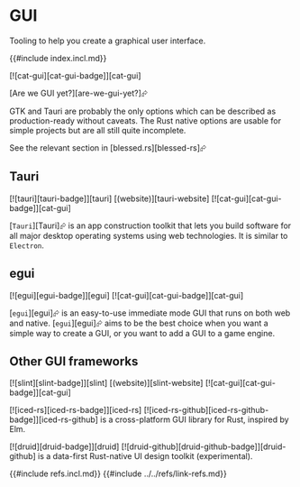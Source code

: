 # GUI

Tooling to help you create a graphical user interface.

{{#include index.incl.md}}

[![cat-gui][cat-gui-badge]][cat-gui]

[Are we GUI yet?][are-we-gui-yet?]⮳

GTK and Tauri are probably the only options which can be described as production-ready without caveats. The Rust native options are usable for simple projects but are all still quite incomplete.

See the relevant section in [blessed.rs][blessed-rs]⮳

## Tauri

[![tauri][tauri-badge]][tauri] [(website)][tauri-website] [![cat-gui][cat-gui-badge]][cat-gui]

[`Tauri`][Tauri]⮳ is an app construction toolkit that lets you build software for all major desktop operating systems using web technologies. It is similar to `Electron`.

## egui

[![egui][egui-badge]][egui]  [![cat-gui][cat-gui-badge]][cat-gui]

[`egui`][egui]⮳ is an easy-to-use immediate mode GUI that runs on both web and native. [`egui`][egui]⮳ aims to be the best choice when you want a simple way to create a GUI, or you want to add a GUI to a game engine.

## Other GUI frameworks

[![slint][slint-badge]][slint]  [(website)][slint-website]  [![cat-gui][cat-gui-badge]][cat-gui]

[![iced-rs][iced-rs-badge]][iced-rs]  [![iced-rs-github][iced-rs-github-badge]][iced-rs-github] is a cross-platform GUI library for Rust, inspired by Elm.

[![druid][druid-badge]][druid]  [![druid-github][druid-github-badge]][druid-github] is a data-first Rust-native UI design toolkit (experimental).

{{#include refs.incl.md}}
{{#include ../../refs/link-refs.md}}

